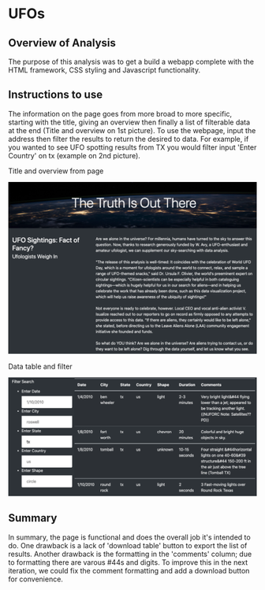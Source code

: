 # UFOs

## Overview of Analysis
The purpose of this analysis was to get a build a webapp complete with the HTML framework, CSS styling and Javascript functionality.

## Instructions to use

The information on the page goes from more broad to more specific, starting with the title, giving an overview then finally a list of filterable data at the end (Title and overview on 1st picture). To use the webpage, input the address then filter the results to return the desired to data. For example, if you wanted to see UFO spotting results from TX you would filter input 'Enter Country' on tx (example on 2nd picture). 

Title and overview from page

![image_name](https://github.com/niklasax/UFOs/blob/main/static/images/Title%20and%20Overview.png)

Data table and filter

![image_name](https://github.com/niklasax/UFOs/blob/main/static/images/Data%20and%20Filter.png)

## Summary
In summary, the page is functional and does the overall job it's intended to do. One drawback is a lack of 'download table' button to export the list of results. Another drawback is the formatting in the 'comments' column; due to formatting there are varous #44s and digits. To improve this in the next iteration, we could fix the comment formatting and add a download button for convenience.
